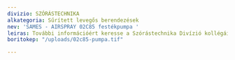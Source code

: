 ```yaml
---
divizio: SZÓRÁSTECHNIKA
alkategoria: Sűrített levegős berendezések
nev: 'SAMES - AIRSPRAY 02C85 festékpumpa '
leiras: További információért keresse a Szórástechnika Divízió kollégáit
boritokep: "/uploads/02c85-pumpa.tif"

---
```


